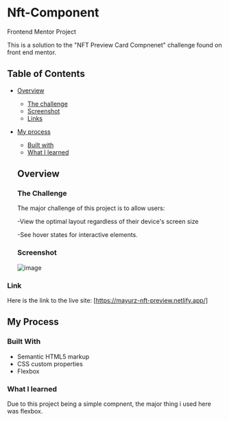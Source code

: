 # Nft-Component
Frontend Mentor Project

This is a solution to the "NFT Preview Card Compnenet" challenge found on front end mentor.

## Table of Contents

- [Overview](#overview)
  - [The challenge](#the-challenge)
  - [Screenshot](#screenshot)
  - [Links](#links)
- [My process](#my-process)
  - [Built with](#built-with)
  - [What I learned](#what-i-learned)
 
  ## Overview
  ### The Challenge
   
   The major challenge of this project is to allow users:
   
   -View the optimal layout regardless of their device's screen size
   
   -See hover states for interactive elements.
   
   ### Screenshot
   ![image](https://user-images.githubusercontent.com/53272044/176668247-bebc3578-d682-46dd-94e4-f825e6fc3da2.png)

### Link
Here is the link to the live site: [https://mayurz-nft-preview.netlify.app/]

## My Process
### Built With

- Semantic HTML5 markup
- CSS custom properties
- Flexbox

### What I learned
Due to this project being a simple compnent, the major thing i used here was flexbox.
